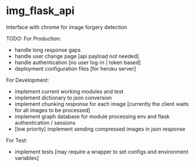# img_flask_api
Interface with chrome for image forgery detection 

TODO:
For Production:
- handle long response gaps 
- handle user change page [api payload not needed]
- handle authentication [no user log-in | token based]
- deployment configuration files [for heroku server]

For Development:
- implement current working modules and test
- implement dictionary to json conversion
- implement chunking response for each image [currently the client waits for all images to be processed]
- implement graph database for module processing env and flask authentication / sessions
- [low priority] implement sending compressed images in json response


For Test:
- implement tests [may require a wrapper to set configs and environment variables]







